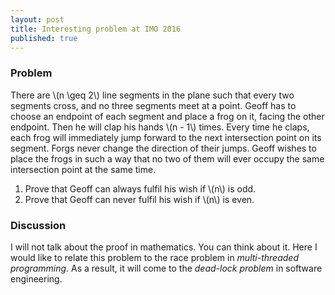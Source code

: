 ```yaml
---
layout: post
title: Interesting problem at IMO 2016
published: true
---
```


### Problem
There are \\(n \geq 2\\) line segments in the plane such that every two segments cross, and no three segments meet at a point. Geoff has to choose an endpoint of each segment and place a frog on it, facing the other endpoint. Then he will clap his hands \\(n - 1\\) times. Every time he claps, each frog will immediately jump forward to the next intersection point on its segment. Forgs never change the direction of their jumps. Geoff wishes to place the frogs in such a way that no two of them will ever occupy the same intersection point at the same time. 

1. Prove that Geoff can always fulfil his wish if \\(n\\) is odd.
1. Prove that Geoff can never fulfil his wish if \\(n\\) is even.

### Discussion
I will not talk about the proof in mathematics. You can think about it. Here I would like to relate this problem to the race problem in _multi-threaded programming_. As a result, it will come to the _dead-lock problem_ in software engineering.
